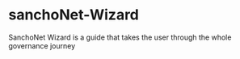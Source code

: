 # sanchoNet-Wizard
SanchoNet Wizard is a guide that takes the user through the whole governance journey
